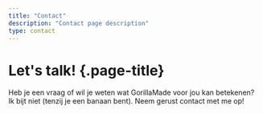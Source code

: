 ```yaml
---
title: "Contact"
description: "Contact page description"
type: contact
---
```



# Let's talk! {.page-title}

Heb je een vraag of wil je weten wat GorillaMade voor jou kan betekenen? Ik bijt niet (tenzij je een banaan bent). Neem gerust contact met me op!